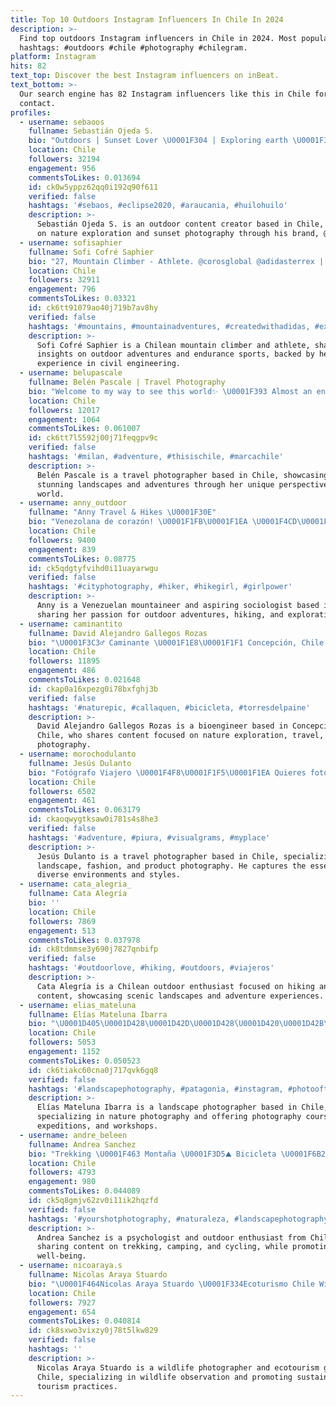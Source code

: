 ```yaml
---
title: Top 10 Outdoors Instagram Influencers In Chile In 2024
description: >-
  Find top outdoors Instagram influencers in Chile in 2024. Most popular
  hashtags: #outdoors #chile #photography #chilegram.
platform: Instagram
hits: 82
text_top: Discover the best Instagram influencers on inBeat.
text_bottom: >-
  Our search engine has 82 Instagram influencers like this in Chile for you to
  contact.
profiles:
  - username: sebaoos
    fullname: Sebastián Ojeda S.
    bio: "Outdoors | Sunset Lover \U0001F304 | Exploring earth \U0001F3D4 . Creator of @oos.cc . #sebaos \U0001F5E3 . Event @sebaoos2"
    location: Chile
    followers: 32194
    engagement: 956
    commentsToLikes: 0.013694
    id: ck0w5yppz62qq0i192q90f611
    verified: false
    hashtags: '#sebaos, #eclipse2020, #araucania, #huilohuilo'
    description: >-
      Sebastián Ojeda S. is an outdoor content creator based in Chile, focusing
      on nature exploration and sunset photography through his brand, @oos.cc.
  - username: sofisaphier
    fullname: Sofi Cofré Saphier
    bio: "27, Mountain Climber - Athlete. @corosglobal @adidasterrex | Civil Engineering, UChile. \U0001F947San Jose Vol FKT Record Ascent"
    location: Chile
    followers: 32911
    engagement: 796
    commentsToLikes: 0.03321
    id: ck6tt91079ao40j719b7av8hy
    verified: false
    hashtags: '#mountains, #mountainadventures, #createdwithadidas, #exploreperfection'
    description: >-
      Sofi Cofré Saphier is a Chilean mountain climber and athlete, sharing
      insights on outdoor adventures and endurance sports, backed by her
      experience in civil engineering.
  - username: belupascale
    fullname: Belén Pascale | Travel Photography
    bio: "Welcome to my way to see this world✨ \U0001F393 Almost an engineer [UAI] @valle_nevado"
    location: Chile
    followers: 12017
    engagement: 1064
    commentsToLikes: 0.061007
    id: ck6tt7l5592j00j71feqgpv9c
    verified: false
    hashtags: '#milan, #adventure, #thisischile, #marcachile'
    description: >-
      Belén Pascale is a travel photographer based in Chile, showcasing
      stunning landscapes and adventures through her unique perspective of the
      world.
  - username: anny_outdoor
    fullname: "Anny Travel & Hikes \U0001F30E"
    bio: "Venezolana de corazón! \U0001F1FB\U0001F1EA \U0001F4CD\U0001F1E8\U0001F1F1 Cuasi-Socióloga. ⛰️\U0001F9D7\U0001F3FC‍♀️Montañista y Escaladora que está perdidamete enamorada de la AVENTURA.\U0001F9D7\U0001F3FC‍♀️⛰️"
    location: Chile
    followers: 9400
    engagement: 839
    commentsToLikes: 0.08775
    id: ck5qdgtyfvihd0i11uayarwgu
    verified: false
    hashtags: '#cityphotography, #hiker, #hikegirl, #girlpower'
    description: >-
      Anny is a Venezuelan mountaineer and aspiring sociologist based in Chile,
      sharing her passion for outdoor adventures, hiking, and exploration.
  - username: caminantito
    fullname: David Alejandro Gallegos Rozas
    bio: "\U0001F3C3‍♂️ Caminante \U0001F1E8\U0001F1F1 Concepción, Chile. 32. \U0001F52C Bioengineer. ⛰ Love the mountains, travel to explore nature and photograph. \U0001F4F7\U0001F3D5\U0001F30E"
    location: Chile
    followers: 11895
    engagement: 486
    commentsToLikes: 0.021648
    id: ckap0a16xpezg0i78bxfghj3b
    verified: false
    hashtags: '#naturepic, #callaquen, #bicicleta, #torresdelpaine'
    description: >-
      David Alejandro Gallegos Rozas is a bioengineer based in Concepción,
      Chile, who shares content focused on nature exploration, travel, and
      photography.
  - username: morochodulanto
    fullname: Jesús Dulanto
    bio: "Fotógrafo Viajero \U0001F4F8\U0001F1F5\U0001F1EA Quieres fotos de tus viajes? Escríbeme un DM \U0001F4F8Fotografía de Paisajes, moda, producto."
    location: Chile
    followers: 6502
    engagement: 461
    commentsToLikes: 0.063179
    id: ckaoqwygtksaw0i781s4s8he3
    verified: false
    hashtags: '#adventure, #piura, #visualgrams, #myplace'
    description: >-
      Jesús Dulanto is a travel photographer based in Chile, specializing in
      landscape, fashion, and product photography. He captures the essence of
      diverse environments and styles.
  - username: cata_alegria_
    fullname: Cata Alegría
    bio: ''
    location: Chile
    followers: 7869
    engagement: 513
    commentsToLikes: 0.037978
    id: ck8tdmmse3y690j7827qnbifp
    verified: false
    hashtags: '#outdoorlove, #hiking, #outdoors, #viajeros'
    description: >-
      Cata Alegría is a Chilean outdoor enthusiast focused on hiking and travel
      content, showcasing scenic landscapes and adventure experiences.
  - username: elias_mateluna
    fullname: Elías Mateluna Ibarra
    bio: "\U0001D405\U0001D428\U0001D42D\U0001D428́\U0001D420\U0001D42B\U0001D41A\U0001D41F\U0001D428 \U0001D41D\U0001D41E \U0001D40F\U0001D41A\U0001D422\U0001D42C\U0001D41A\U0001D423\U0001D41E\U0001D42C \U0001D432 \U0001D40D\U0001D41A\U0001D42D\U0001D42E\U0001D42B\U0001D41A\U0001D425\U0001D41E\U0001D433\U0001D41A ​​ \U0001F4F7 Cursos de Fotografía | Expediciones y Workshops | \U0001F51C Próximo taller fotográfico con @rodrigoviverosphoto ⬇️⬇️"
    location: Chile
    followers: 5053
    engagement: 1152
    commentsToLikes: 0.050523
    id: ck6tiakc60cna0j717qvk6gq8
    verified: false
    hashtags: '#landscapephotography, #patagonia, #instagram, #photooftheday'
    description: >-
      Elías Mateluna Ibarra is a landscape photographer based in Chile,
      specializing in nature photography and offering photography courses,
      expeditions, and workshops.
  - username: andre_beleen
    fullname: Andrea Sanchez
    bio: "Trekking \U0001F463 Montaña \U0001F3D5️⛰️ Bicicleta \U0001F6B2 Psicóloga ✨ @sumemoschillan"
    location: Chile
    followers: 4793
    engagement: 980
    commentsToLikes: 0.044089
    id: ck5q8gmjv62zv0i11ik2hqzfd
    verified: false
    hashtags: '#yourshotphotography, #naturaleza, #landscapephotography, #chilegrafostrek'
    description: >-
      Andrea Sanchez is a psychologist and outdoor enthusiast from Chile,
      sharing content on trekking, camping, and cycling, while promoting mental
      well-being.
  - username: nicoaraya.s
    fullname: Nicolas Araya Stuardo
    bio: "\U0001F464Nicolas Araya Stuardo \U0001F334Ecoturismo Chile Wildlife observation & photographer\U0001F426\U0001F4F7 - Guía de Turismo. @quinterowild @nicoaraya_s"
    location: Chile
    followers: 7927
    engagement: 654
    commentsToLikes: 0.040814
    id: ck8sxwo3vixzy0j78t5lkw829
    verified: false
    hashtags: ''
    description: >-
      Nicolas Araya Stuardo is a wildlife photographer and ecotourism guide in
      Chile, specializing in wildlife observation and promoting sustainable
      tourism practices.
---
```


